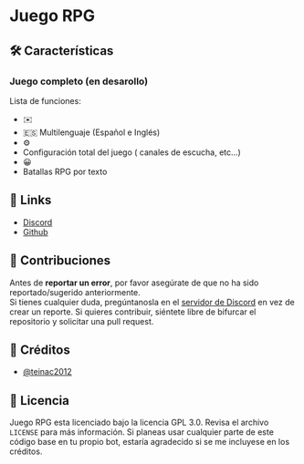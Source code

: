 # Juego RPG
## 🛠️ Características

### Juego completo (en desarollo)

Lista de funciones:
*   ✉️ 
*   🇪🇸 Multilenguaje (Español e Inglés)
*   ⚙️ 
*   Configuración total del juego ( canales de escucha, etc...)
*   😀 
*   Batallas RPG por texto


## 📎 Links

*   [Discord](https://discord.gg/DMP25P4tNK)
*   [Github](https://github.com/teinac2012)

## 🤝 Contribuciones

Antes de **reportar un error**, por favor asegúrate de que no ha sido reportado/sugerido anteriormente.   
Si tienes cualquier duda, pregúntanosla en el [servidor de Discord](https://discord.gg/DMP25P4tNK) en vez de crear un reporte.
Si quieres contribuir, siéntete libre de bifurcar el repositorio y solicitar una pull request.

## 📝 Créditos

* [@teinac2012](https://github.com/teinac2012)

## 📜 Licencia

Juego RPG esta licenciado bajo la licencia GPL 3.0. Revisa el archivo `LICENSE` para más información. Si planeas usar cualquier parte de este código base en tu propio bot, estaría agradecido si se me incluyese en los créditos.
